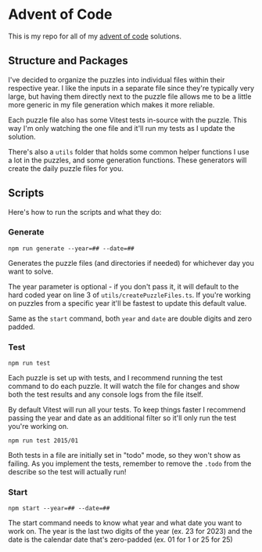 # Advent of Code

This is my repo for all of my [advent of code](https://adventofcode.com) solutions.

## Structure and Packages

I've decided to organize the puzzles into individual files within their respective year. I like the inputs in a separate file since they're typically very large, but having them directly next to the puzzle file allows me to be a little more generic in my file generation which makes it more reliable.

Each puzzle file also has some Vitest tests in-source with the puzzle. This way I'm only watching the one file and it'll run my tests as I update the solution.

There's also a `utils` folder that holds some common helper functions I use a lot in the puzzles, and some generation functions. These generators will create the daily puzzle files for you.

## Scripts

Here's how to run the scripts and what they do:

### Generate

`npm run generate --year=## --date=##`

Generates the puzzle files (and directories if needed) for whichever day you want to solve.

The year parameter is optional - if you don't pass it, it will default to the hard coded year on line 3 of `utils/createPuzzleFiles.ts`. If you're working on puzzles from a specific year it'll be fastest to update this default value.

Same as the `start` command, both `year` and `date` are double digits and zero padded.

### Test

`npm run test`

Each puzzle is set up with tests, and I recommend running the test command to do each puzzle. It will watch the file for changes and show both the test results and any console logs from the file itself.

By default Vitest will run all your tests. To keep things faster I recommend passing the year and date as an additional filter so it'll only run the test you're working on.

`npm run test 2015/01`

Both tests in a file are initially set in "todo" mode, so they won't show as failing. As you implement the tests, remember to remove the `.todo` from the describe so the test will actually run!

### Start

`npm start --year=## --date=##`

The start command needs to know what year and what date you want to work on. The year is the last two digits of the year (ex. 23 for 2023) and the date is the calendar date that's zero-padded (ex. 01 for 1 or 25 for 25)
